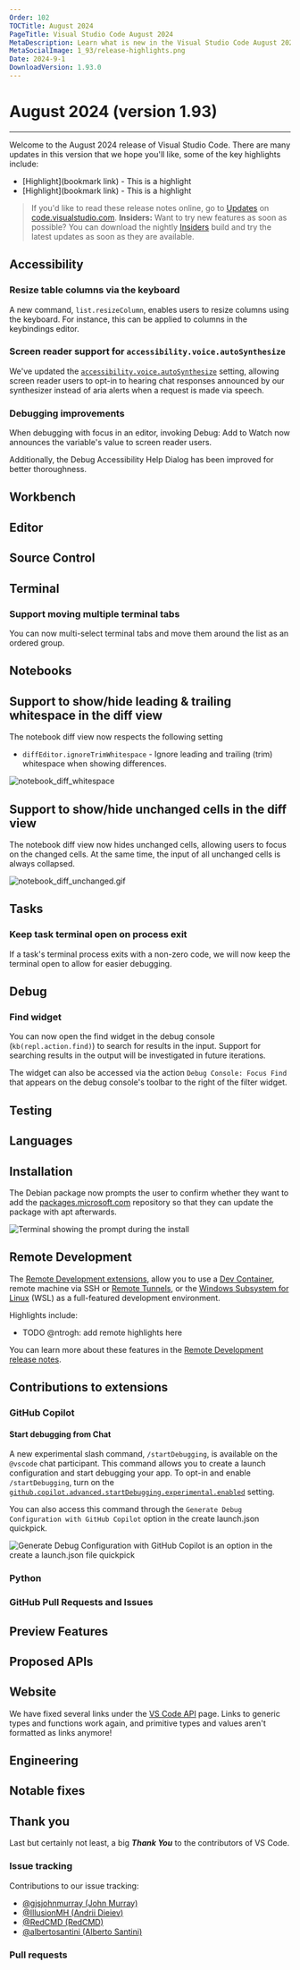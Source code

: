```yaml
---
Order: 102
TOCTitle: August 2024
PageTitle: Visual Studio Code August 2024
MetaDescription: Learn what is new in the Visual Studio Code August 2024 Release (1.93)
MetaSocialImage: 1_93/release-highlights.png
Date: 2024-9-1
DownloadVersion: 1.93.0
---
```

# August 2024 (version 1.93)

<!-- DOWNLOAD_LINKS_PLACEHOLDER -->

---

Welcome to the August 2024 release of Visual Studio Code. There are many updates in this version that we hope you'll like, some of the key highlights include:

* [Highlight](bookmark link) - This is a highlight
* [Highlight](bookmark link) - This is a highlight

>If you'd like to read these release notes online, go to [Updates](https://code.visualstudio.com/updates) on [code.visualstudio.com](https://code.visualstudio.com).
**Insiders:** Want to try new features as soon as possible? You can download the nightly [Insiders](https://code.visualstudio.com/insiders) build and try the latest updates as soon as they are available.

## Accessibility

### Resize table columns via the keyboard

A new command, `list.resizeColumn`, enables users to resize columns using the keyboard. For instance, this can be applied to columns in the keybindings editor.

### Screen reader support for `accessibility.voice.autoSynthesize`

We've updated the <a href="vscode://settings/accessibility.voice.autoSynthesize" codesetting="true">`accessibility.voice.autoSynthesize`</a> setting, allowing screen reader users to opt-in to hearing chat responses announced by our synthesizer instead of aria alerts when a request is made via speech.

### Debugging improvements

When debugging with focus in an editor, invoking Debug: Add to Watch now announces the variable's value to screen reader users.

Additionally, the Debug Accessibility Help Dialog has been improved for better thoroughness.

## Workbench


## Editor


## Source Control


## Terminal

### Support moving multiple terminal tabs

You can now multi-select terminal tabs and move them around the list as an ordered group.


## Notebooks

## Support to show/hide leading & trailing whitespace in the diff view
The notebook diff view now respects the following setting
* `diffEditor.ignoreTrimWhitespace` - Ignore leading and trailing (trim) whitespace when showing differences.

![notebook_diff_whitespace](images/1_93/notebook_diff_whitespace.gif)

## Support to show/hide unchanged cells in the diff view
The notebook diff view now hides unchanged cells, allowing users to focus on the changed cells.
At the same time, the input of all unchanged cells is always collapsed.

![notebook_diff_unchanged.gif](images/1_93/notebook_diff_unchanged.gif)


## Tasks

### Keep task terminal open on process exit

If a task's terminal process exits with a non-zero code, we will now keep the terminal open to allow for easier debugging.

## Debug

### Find widget

You can now open the find widget in the debug console (`kb(repl.action.find)`) to search for results in the input. Support for searching results in the output will be investigated in future iterations.

The widget can also be accessed via the action `Debug Console: Focus Find` that appears on the debug console's toolbar to the right of the filter widget.

## Testing


## Languages

## Installation

The Debian package now prompts the user to confirm whether they want to add the [packages.microsoft.com](https://packages.microsoft.com) repository so that they can update the package with apt afterwards.

![Terminal showing the prompt during the install](images/1_93/debian-debconf-pmc-ask.png)

## Remote Development

The [Remote Development extensions](https://marketplace.visualstudio.com/items?itemName=ms-vscode-remote.vscode-remote-extensionpack), allow you to use a [Dev Container](https://code.visualstudio.com/docs/devcontainers/containers), remote machine via SSH or [Remote Tunnels](https://code.visualstudio.com/docs/remote/tunnels), or the [Windows Subsystem for Linux](https://learn.microsoft.com/windows/wsl) (WSL) as a full-featured development environment.

Highlights include:

- TODO @ntrogh: add remote highlights here

You can learn more about these features in the [Remote Development release notes](https://github.com/microsoft/vscode-docs/blob/main/remote-release-notes/v1_93.md).


## Contributions to extensions

### GitHub Copilot

#### Start debugging from Chat

A new experimental slash command, `/startDebugging`, is available on the `@vscode` chat participant. This command allows you to create a launch configuration and start debugging your app. To opt-in and enable `/startDebugging`, turn on the <a href="vscode://settings/github.copilot.advanced.startDebugging.experimental.enabled" codesetting="true">`github.copilot.advanced.startDebugging.experimental.enabled`</a> setting.

You can also access this command through the `Generate Debug Configuration with GitHub Copilot` option in the create launch.json quickpick.

![Generate Debug Configuration with GitHub Copilot is an option in the create a launch.json file quickpick](images/1_93/startDebugging.png)

### Python

### GitHub Pull Requests and Issues


## Preview Features


## Proposed APIs

## Website

We have fixed several links under the [VS Code API](https://code.visualstudio.com/api/references/vscode-api) page. Links to generic types and functions work again, and primitive types and values aren't formatted as links anymore!

## Engineering


## Notable fixes

## Thank you

Last but certainly not least, a big _**Thank You**_ to the contributors of VS Code.

### Issue tracking

Contributions to our issue tracking:

* [@gjsjohnmurray (John Murray)](https://github.com/gjsjohnmurray)
* [@IllusionMH (Andrii Dieiev)](https://github.com/IllusionMH)
* [@RedCMD (RedCMD)](https://github.com/RedCMD)
* [@albertosantini (Alberto Santini)](https://github.com/albertosantini)

### Pull requests


<a id="scroll-to-top" role="button" title="Scroll to top" aria-label="scroll to top" href="#"><span class="icon"></span></a>
<link rel="stylesheet" type="text/css" href="css/inproduct_releasenotes.css"/>
